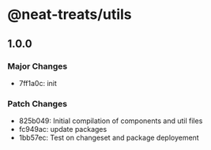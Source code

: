 # @neat-treats/utils

## 1.0.0

### Major Changes

- 7ff1a0c: init

### Patch Changes

- 825b049: Initial compilation of components and util files
- fc949ac: update packages
- 1bb57ec: Test on changeset and package deployement
